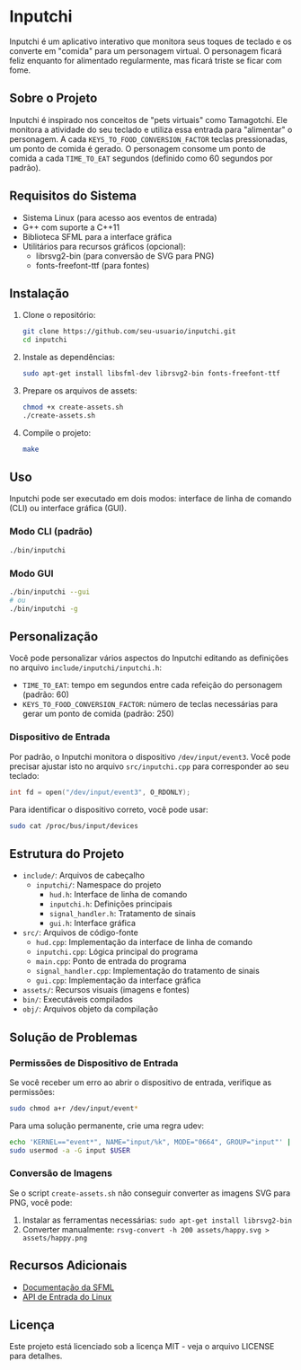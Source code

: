 # Inputchi

Inputchi é um aplicativo interativo que monitora seus toques de teclado e os converte em "comida" para um personagem virtual. O personagem ficará feliz enquanto for alimentado regularmente, mas ficará triste se ficar com fome.

## Sobre o Projeto

Inputchi é inspirado nos conceitos de "pets virtuais" como Tamagotchi. Ele monitora a atividade do seu teclado e utiliza essa entrada para "alimentar" o personagem. A cada `KEYS_TO_FOOD_CONVERSION_FACTOR` teclas pressionadas, um ponto de comida é gerado. O personagem consome um ponto de comida a cada `TIME_TO_EAT` segundos (definido como 60 segundos por padrão).

## Requisitos do Sistema

- Sistema Linux (para acesso aos eventos de entrada)
- G++ com suporte a C++11
- Biblioteca SFML para a interface gráfica
- Utilitários para recursos gráficos (opcional):
  - librsvg2-bin (para conversão de SVG para PNG)
  - fonts-freefont-ttf (para fontes)

## Instalação

1. Clone o repositório:
   ```bash
   git clone https://github.com/seu-usuario/inputchi.git
   cd inputchi
   ```

2. Instale as dependências:
   ```bash
   sudo apt-get install libsfml-dev librsvg2-bin fonts-freefont-ttf
   ```

3. Prepare os arquivos de assets:
   ```bash
   chmod +x create-assets.sh
   ./create-assets.sh
   ```

4. Compile o projeto:
   ```bash
   make
   ```

## Uso

Inputchi pode ser executado em dois modos: interface de linha de comando (CLI) ou interface gráfica (GUI).

### Modo CLI (padrão)

```bash
./bin/inputchi
```

### Modo GUI

```bash
./bin/inputchi --gui
# ou
./bin/inputchi -g
```

## Personalização

Você pode personalizar vários aspectos do Inputchi editando as definições no arquivo `include/inputchi/inputchi.h`:

- `TIME_TO_EAT`: tempo em segundos entre cada refeição do personagem (padrão: 60)
- `KEYS_TO_FOOD_CONVERSION_FACTOR`: número de teclas necessárias para gerar um ponto de comida (padrão: 250)

### Dispositivo de Entrada

Por padrão, o Inputchi monitora o dispositivo `/dev/input/event3`. Você pode precisar ajustar isto no arquivo `src/inputchi.cpp` para corresponder ao seu teclado:

```cpp
int fd = open("/dev/input/event3", O_RDONLY);
```

Para identificar o dispositivo correto, você pode usar:

```bash
sudo cat /proc/bus/input/devices
```

## Estrutura do Projeto

- `include/`: Arquivos de cabeçalho
  - `inputchi/`: Namespace do projeto
    - `hud.h`: Interface de linha de comando
    - `inputchi.h`: Definições principais
    - `signal_handler.h`: Tratamento de sinais
    - `gui.h`: Interface gráfica
- `src/`: Arquivos de código-fonte
  - `hud.cpp`: Implementação da interface de linha de comando
  - `inputchi.cpp`: Lógica principal do programa
  - `main.cpp`: Ponto de entrada do programa
  - `signal_handler.cpp`: Implementação do tratamento de sinais
  - `gui.cpp`: Implementação da interface gráfica
- `assets/`: Recursos visuais (imagens e fontes)
- `bin/`: Executáveis compilados
- `obj/`: Arquivos objeto da compilação

## Solução de Problemas

### Permissões de Dispositivo de Entrada

Se você receber um erro ao abrir o dispositivo de entrada, verifique as permissões:

```bash
sudo chmod a+r /dev/input/event*
```

Para uma solução permanente, crie uma regra udev:

```bash
echo 'KERNEL=="event*", NAME="input/%k", MODE="0664", GROUP="input"' | sudo tee /etc/udev/rules.d/99-input.rules
sudo usermod -a -G input $USER
```

### Conversão de Imagens

Se o script `create-assets.sh` não conseguir converter as imagens SVG para PNG, você pode:
1. Instalar as ferramentas necessárias: `sudo apt-get install librsvg2-bin`
2. Converter manualmente: `rsvg-convert -h 200 assets/happy.svg > assets/happy.png`

## Recursos Adicionais

- [Documentação da SFML](https://www.sfml-dev.org/documentation/2.5.1/)
- [API de Entrada do Linux](https://www.kernel.org/doc/html/latest/input/input.html)

## Licença

Este projeto está licenciado sob a licença MIT - veja o arquivo LICENSE para detalhes.